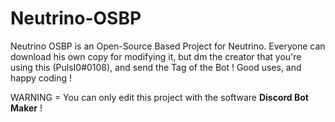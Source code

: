 # Neutrino-OSBP
Neutrino OSBP is an Open-Source Based Project for Neutrino. Everyone can download his own copy for modifying it, but dm the creator that you're using this (PulsI0#0108), and send the Tag of the Bot ! Good uses, and happy coding ! 

WARNING = You can only edit this project with the software **Discord Bot Maker** !
